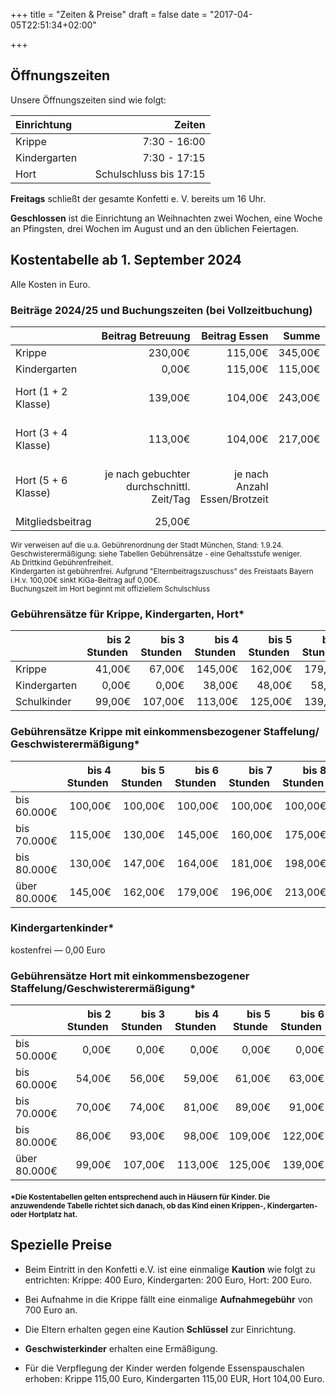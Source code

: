 +++
title = "Zeiten & Preise"
draft = false
date = "2017-04-05T22:51:34+02:00"

+++

## Öffnungszeiten

Unsere Öffnungszeiten sind wie folgt:

| Einrichtung &nbsp;&nbsp;&nbsp;&nbsp;| Zeiten
| ------------- |-------------:|
| Krippe        | 7:30 - 16:00 |
| Kindergarten  | 7:30 - 17:15 |
| Hort          | Schulschluss bis 17:15    |
 
**Freitags** schließt der gesamte Konfetti e. V. bereits um 16 Uhr.

**Geschlossen** ist die Einrichtung an Weihnachten zwei Wochen, eine Woche an Pfingsten, drei Wochen im August und an den üblichen Feiertagen.

## Kostentabelle ab 1. September 2024

Alle Kosten in Euro.

### Beiträge 2024/25 und Buchungszeiten (bei Vollzeitbuchung)

| &nbsp; | Beitrag&nbsp;Betreuung | Beitrag&nbsp;Essen | Summe | Buchungszeit |
| -------------------- |-------------:|----------:|----------:|----------:|
| Krippe                       | 230,00€        |115,00€                    |345,00€       |8 - 9h|
| Kindergarten                 | 0,00€         |115,00€                    |115,00€       |> 9h|
| Hort (1 + 2 Klasse)          | 139,00€        |104,00€                    |243,00€       | 5 - 6h (je nach Stundenplan)|
| Hort (3 + 4 Klasse)          | 113,00€        |104,00€       |217,00€      | 3 - 4h (je nach Stundenplan)
| Hort (5 + 6 Klasse)          | je nach gebuchter durchschnittl. Zeit/Tag|je nach Anzahl Essen/Brotzeit |        | 1 - 2h oder > 2 - 3h (je nach Stundenplan)     
| Mitgliedsbeitrag             | 25,00€         |  

<small>Wir verweisen auf die u.a. Gebührenordnung der Stadt München, Stand: 1.9.24.<br>
Geschwisterermäßigung: siehe Tabellen Gebührensätze - eine Gehaltsstufe weniger.<br>
Ab Drittkind Gebührenfreiheit.<br>
Kindergarten ist gebührenfrei.
Aufgrund "Elternbeitragszuschuss" des Freistaats Bayern i.H.v. 100,00€ sinkt KiGa-Beitrag auf 0,00€.<br>
Buchungszeit im Hort beginnt mit offiziellem Schulschluss</small>

### Gebührensätze für Krippe, Kindergarten, Hort*

| &nbsp; | bis 2 Stunden&nbsp; | bis 3 Stunden&nbsp; | bis 4 Stunden&nbsp; | bis 5 Stunden&nbsp; | bis 6 Stunden&nbsp; | bis 7 Stunden&nbsp; | bis 8 Stunden&nbsp; | bis 9 Stunden&nbsp; | über 9 Stunden&nbsp; |
| -------------------- |-------------:|----------:|----------:|----------:|----------:|----------:|----------:|----------:|----------:|
| Krippe               | 41,00€        |67,00€      |145,00€     |162,00€     |179,00€     |196,00€     |213,00€     |230,00€     |250,00€     |
| Kindergarten         | 0,00€        |0,00€      |38,00€      |48,00€      |58,00€      |69,00€      |79,00€      |90,00€      |100,00€     |
| Schulkinder          | 99,00€        |107,00€     |113,00€     |125,00€     |139,00€     |153,00€     |

### Gebührensätze Krippe mit einkommensbezogener Staffelung/ Geschwisterermäßigung*
| &nbsp; | bis 4 Stunden&nbsp; | bis 5 Stunden&nbsp; | bis 6 Stunden&nbsp; | bis 7 Stunden&nbsp; | bis 8 Stunden&nbsp; | bis 9 Stunden&nbsp; | über 9 Stunden&nbsp; |
| -------------------- |-------------:|----------:|----------:|----------:|----------:|----------:|----------:|
| bis 60.000€           | 100,00€        |100,00€      |100,00€      |100,00€      |100,00€      |100,00€      |100,00€     |
| bis 70.000€           | 115,00€        |130,00€      |145,00€      |160,00€      |175,00€      |190,00€      |205,00€     |
| bis 80.000€           | 130,00€        |147,00€      |164,00€      |181,00€      |198,00€      |215,00€      |232,00€     |
| über 80.000€          | 145,00€        |162,00€      |179,00€      |196,00€      |213,00€      |230,00€      |250,00€     |

### Kindergartenkinder*
kostenfrei &mdash; 0,00 Euro

### Gebührensätze Hort mit einkommensbezogener Staffelung/Geschwisterermäßigung*
| &nbsp; | bis 2 Stunden&nbsp; | bis 3 Stunden&nbsp; | bis 4 Stunden&nbsp; | bis 5 Stunde&nbsp; | bis 6 Stunden&nbsp; | über 6 Stunden&nbsp; |
| -------------------- |-------------:|----------:|----------:|----------:|----------:|----------:|
| bis 50.000€           | 0,00€         |0,00€       |0,00€       |0,00€       |0,00€       |0,00€       |
| bis 60.000€           | 54,00€        |56,00€      |59,00€      |61,00€      |63,00€      |66,00€      |
| bis 70.000€           | 70,00€        |74,00€      |81,00€      |89,00€      |91,00€      |94,00€      |
| bis 80.000€           | 86,00€        |93,00€      |98,00€      |109,00€     |122,00€     |133,00€     |
| über 80.000€          | 99,00€        |107,00€     |113,00€     |125,00€     |139,00€     |153,00€     |

#### <small>*Die Kostentabellen gelten entsprechend auch in Häusern für Kinder. Die anzuwendende Tabelle richtet sich danach, ob das Kind einen Krippen-, Kindergarten- oder Hortplatz hat.</small>

## Spezielle Preise

- Beim Eintritt in den Konfetti e.V. ist eine einmalige **Kaution** wie folgt zu entrichten: Krippe: 400 Euro, Kindergarten: 200 Euro, Hort: 200 Euro.

- Bei Aufnahme in die Krippe fällt eine einmalige **Aufnahmegebühr** von 700 Euro an.

- Die Eltern erhalten gegen eine Kaution **Schlüssel** zur Einrichtung.

- **Geschwisterkinder** erhalten eine Ermäßigung.

- Für die Verpflegung der Kinder werden folgende Essenspauschalen erhoben: Krippe 115,00 Euro, Kindergarten 115,00 EUR, Hort 104,00 Euro.
